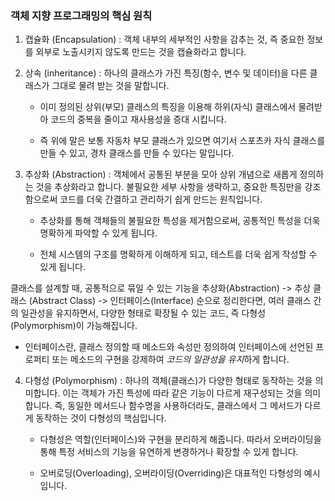 ### 객체 지향 프로그래밍의 핵심 원칙

1.  캡슐화 (Encapsulation) :
    객체 내부의 세부적인 사항을 감추는 것, 즉 중요한 정보를 외부로 노출시키지 않도록 만드는 것을 캡슐화라고 합니다.

2.  상속 (inheritance) :
    하나의 클래스가 가진 특징(함수, 변수 및 데이터)을 다른 클래스가 그대로 물려 받는 것을 말합니다.

    - 이미 정의된 상위(부모) 클래스의 특징을 이용해 하위(자식) 클래스에서 물려받아 코드의 중복을 줄이고 재사용성을 증대 시킵니다.

    - 즉 위에 말은 보통 자동차 부모 클래스가 있으면 여기서 스포츠카 자식 클래스를 만들 수 있고, 경차 클래스를 만들 수 있다는 말입니다.

3.  추상화 (Abstraction) : 객체에서 공통된 부분을 모아 상위 개념으로 새롭게 정의하는 것을 추상화라고 합니다.
    불필요한 세부 사항을 생략하고, 중요한 특징만을 강조함으로써 코드를 더욱 간결하고 관리하기 쉽게 만드는 원칙입니다.

    - 추상화를 통해 객체들의 불필요한 특성을 제거함으로써, 공통적인 특성을 더욱 명확하게 파악할 수 있게 됩니다.

    - 전체 시스템의 구조를 명확하게 이해하게 되고, 테스트를 더욱 쉽게 작성할 수 있게 됩니다.

클래스를 설계할 때, 공통적으로 묶일 수 있는 기능을 추상화(Abstraction) -> 추상 클래스 (Abstract Class) -> 인터페이스(Interface) 순으로 정리한다면, 여러 클래스 간의 일관성을 유지하면서, 다양한 형태로 확장될 수 있는 코드, 즉 다형성(Polymorphism)이 가능해집니다.

- 인터페이스란, 클래스 정의할 때 메소드와 속성만 정의하여 인터페이스에 선언된 프로퍼티 또는 메소드의 구현을 강제하여 *코드의 일관성을 유지*하게 합니다.

4.  다형성 (Polymorphism) : 하나의 객체(클래스)가 다양한 형태로 동작하는 것을 의미합니다. 이는 객체가 가진 특성에 따라 같은 기능이 다르게 재구성되는 것을 의미합니다. 즉, 동일한 메서드나 함수명을 사용하더라도, 클래스에서 그 메서드가 다르게 동작하는 것이 다형성의 핵심입니다.

    - 다형성은 역할(인터페이스)와 구현을 분리하게 해줍니다. 따라서 오버라이딩을 통해 특정 서비스의 기능을 유연하게 변경하거나 확장할 수 있게 합니다.

    - 오버로딩(Overloading), 오버라이딩(Overriding)은 대표적인 다형성의 예시입니다.
